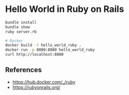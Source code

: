 # Hello World in Ruby on Rails

```bash
bundle install
bundle show
ruby server.rb

# Docker
docker build -t hello_world_ruby .
docker run -p 8080:8080 hello_world_ruby
curl http://localhost:8080
```

## References

- https://hub.docker.com/_/ruby
- https://rubyonrails.org/